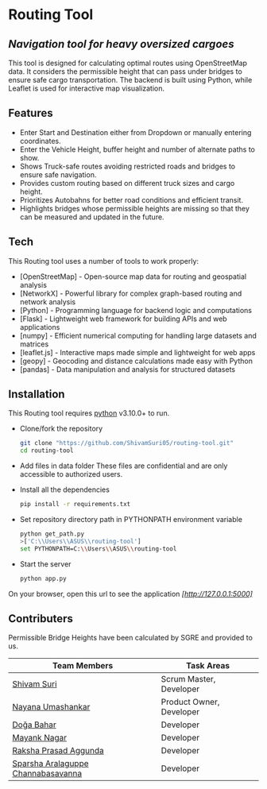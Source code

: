 # Routing Tool
## _Navigation tool for heavy oversized cargoes_

This tool is designed for calculating optimal routes using OpenStreetMap data. It considers the permissible height that can pass under bridges to ensure safe cargo transportation. The backend is built using Python, while Leaflet is used for interactive map visualization.

## Features

- Enter Start and Destination either from Dropdown or manually entering coordinates.
- Enter the Vehicle Height, buffer height and number of alternate paths to show.
- Shows Truck-safe routes avoiding restricted roads and bridges to ensure safe navigation.
- Provides custom routing based on different truck sizes and cargo height.
- Prioritizes Autobahns for better road conditions and efficient transit.
- Highlights bridges whose permissible heights are missing so that they can be measured and updated in the future.


## Tech

This Routing tool uses a number of tools to work properly:

- [OpenStreetMap] - Open-source map data for routing and geospatial analysis
- [NetworkX] - Powerful library for complex graph-based routing and network analysis
- [Python] - Programming language for backend logic and computations
- [Flask] - Lightweight web framework for building APIs and web applications
- [numpy] - Efficient numerical computing for handling large datasets and matrices
- [leaflet.js] - Interactive maps made simple and lightweight for web apps
- [geopy] - Geocoding and distance calculations made easy with Python
- [pandas] - Data manipulation and analysis for structured datasets


## Installation

This Routing tool requires [python](https://www.python.org/) v3.10.0+ to run.

- Clone/fork the repository
   ```sh
   git clone "https://github.com/ShivamSuri05/routing-tool.git"
   cd routing-tool
   ```
- Add files in data folder
  These files are confidential and are only accessible to authorized users.

- Install all the dependencies
   ```sh
   pip install -r requirements.txt
   ```
- Set repository directory path in PYTHONPATH environment variable
   ```sh
   python get_path.py
   >['C:\\Users\\ASUS\\routing-tool']
   set PYTHONPATH=C:\\Users\\ASUS\\routing-tool
   ```
- Start the server
   ```sh
   python app.py
   ```
On your browser, open this url to see the application _[http://127.0.0.1:5000]_

## Contributers

Permissible Bridge Heights have been calculated by SGRE and provided to us.

| Team Members | Task Areas |
| ------ | ------ |
| [Shivam Suri](https://github.com/ShivamSuri05) | Scrum Master, Developer |
| [Nayana Umashankar](https://github.com/NayanaUmashankar666) | Product Owner, Developer |
| [Doğa Bahar](https://github.com/DogaBahar) | Developer |
| [Mayank Nagar](https://github.com/mayanknagar10) | Developer |
| [Raksha Prasad Aggunda](https://github.com/prarak) | Developer |
| [Sparsha Aralaguppe Channabasavanna](https://github.com/sparshaac2000) | Developer |

